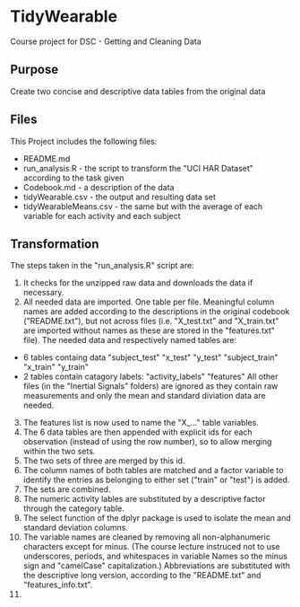 # TidyWearable
Course project for DSC - Getting and Cleaning Data

## Purpose
Create two concise and descriptive data tables from the original data

## Files
This Project includes the following files:
+ README.md
+ run_analysis.R  - the script to transform the "UCI HAR Dataset" according to the task given
+ Codebook.md - a description of the data
+ tidyWearable.csv - the output and resulting data set
+ tidyWearableMeans.csv - the same but with the average of each variable for each activity and each subject

## Transformation
The steps taken in the "run_analysis.R" script are:
1. It checks for the unzipped raw data and downloads the data if necessary.
2. All needed data are imported. One table per file. Meaningful column names are added according to the descriptions in the original codebook ("README.txt"), but not across files (i.e. "X_test.txt" and "X_train.txt" are imported without names as these are stored in the "features.txt" file).
The needed data and respectively named tables are:
  + 6 tables containg data
    "subject_test"
    "x_test"
    "y_test"
    "subject_train"
    "x_train"
    "y_train"
  + 2 tables contain catagory labels: 
    "activity_labels"
    "features"
All other files (in the "Inertial Signals" folders) are ignored as they contain raw measurements and only the mean and standard diviation data are needed.
3. The features list is now used to name the "X_..." table variables.
4. The 6 data tables are then appended with explicit ids for each observation (instead of using the row number), so to allow merging within the two sets.
5. The two sets of three are merged by this id.
6. The column names of both tables are matched and a factor variable to identify the entries as belonging to either set ("train" or "test") is added.
7. The sets are combined.
8. The numeric activity lables are substituted by a descriptive factor through the category table. 
9. The select function of the dplyr package is used to isolate the mean and standard deviation columns.
10. The variable names are cleaned by removing all non-alphanumeric characters except for minus. (The course lecture instruced not to use underscores, periods, and whitespaces in variable Names so the minus sign and "camelCase" capitalization.) Abbreviations are substituted with the descriptive long version, according to the "README.txt" and "features_info.txt".
11. 



